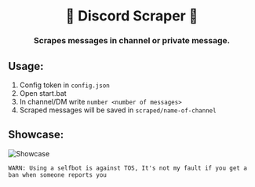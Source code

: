 <h1 align="center">📝 Discord Scraper 📝</h1>
<h3 align="center">Scrapes messages in channel or private message.</h3>

## Usage:
1. Config token in `config.json`
2. Open start.bat
3. In channel/DM write `number <number of messages>`
4. Scraped messages will be saved in `scraped/name-of-channel`

## Showcase:
![Showcase](https://ella-nelson.wheres-my-ta.co/5UmnnJAeQ.png)

`WARN: Using a selfbot is against TOS, It's not my fault if you get a ban when someone reports you`
